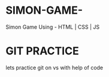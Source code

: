 # SIMON-GAME-
Simon Game Using - HTML | CSS | JS 
# GIT PRACTICE
lets practice git on vs with help of code 